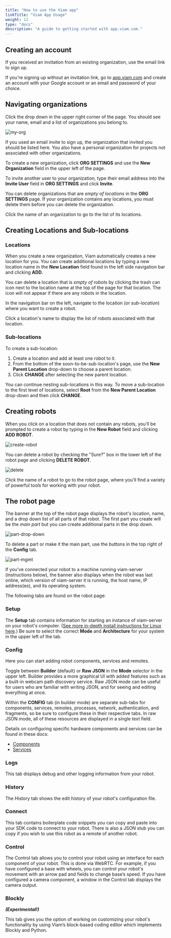 ```yaml
--- 
title: "How to use the Viam app"
linkTitle: "Viam App Usage"
weight: 12
type: "docs"
description: "A guide to getting started with app.viam.com."
---
```

## Creating an account
If you received an invitation from an existing organization, use the email link to sign up.

If you're signing up without an invitation link, go to [app.viam.com](https://app.viam.com) and create an account with your Google account or an email and password of your choice.

## Navigating organizations
Click the drop down in the upper right corner of the page.
You should see your name, email and a list of organizations you belong to.

![my-org](../img/app-usage/my-org.png)

If you used an email invite to sign up, the organization that invited you should be listed here.
You also have a personal organization for projects not associated with other organizations.

To create a new organization, click **ORG SETTINGS** and use the **New Organization** field in the upper left of the page.

To invite another user to your organization, type their email address into the **Invite User** field in **ORG SETTINGS** and click **Invite**.

You can delete organizations that are *empty of locations* in the **ORG SETTINGS** page.
If your organization contains any locations, you must delete them before you can delete the organization.

Click the name of an organization to go to the list of its locations.

## Creating Locations and Sub-locations
### Locations
When you create a new organization, Viam automatically creates a new location for you.
You can create additional locations by typing a new location name in the **New Location** field found in the left side navigation bar and clicking **ADD**.

You can delete a location that is *empty of robots* by clicking the trash can icon next to the location name at the top of the page for that location.
The icon will not appear if there are any robots in the location.

In the navigation bar on the left, navigate to the location (or *sub-location*) where you want to create a robot.

Click a location's name to display the list of robots associated with that location.

### Sub-locations
To create a sub-location:

1. Create a location and add at least one robot to it. 
2. From the bottom of the soon-to-be-sub-location's page, use the **New Parent Location** drop-down to choose a parent location.
3. Click **CHANGE** after selecting the new parent location.

You can continue nesting sub-locations in this way.
To move a sub-location to the first level of locations, select **Root** from the **New Parent Location** drop-down and then click **CHANGE**.

## Creating robots
When you click on a location that does not contain any robots, you'll be prompted to create a robot by typing in the **New Robot** field and clicking **ADD ROBOT**.

![create-robot](../img/app-usage/create-robot.png)

You can delete a robot by checking the "Sure?" box in the lower left of the robot page and clicking **DELETE ROBOT**.

![delete](../img/app-usage/delete.png)

Click the name of a robot to go to the robot page, where you'll find a variety of powerful tools for working with your robot.

## The robot page
The banner at the top of the robot page displays the robot's location, name, and a drop down list of all parts of that robot.
The first part you create will be the _main part_ but you can create additional parts in the drop down.

![part-drop-down](../img/app-usage/part-drop-down.png)

To delete a part or make it the main part, use the buttons in the top right of the **Config** tab.

![part-mgmt](../img/app-usage/part-mgmt.png)

If you've connected your robot to a machine running viam-server (instructions below), the banner also displays when the robot was last online, which version of viam-server it is running, the host name, IP address(es), and its operating system.

The following tabs are found on the robot page:

### Setup
The **Setup** tab contains information for starting an instance of viam-server on your robot's computer. ([See more in-depth install instructions for Linux here](/getting-started/linux-install/).) Be sure to select the correct **Mode** and **Architecture** for your system in the upper left of the tab.

### Config
Here you can start adding robot components, services and remotes.

Toggle between **Builder** (default) or **Raw JSON** in the **Mode** selector in the upper left.
Builder provides a more graphical UI with added features such as a built-in webcam path discovery service.
Raw JSON mode can be useful for users who are familiar with writing JSON, and for seeing and editing everything at once.

Within the **CONFIG** tab (in builder mode) are separate sub-tabs for components, services, remotes, processes, network, authentication, and fragments, so be sure to configure these in their respective tabs.
In raw JSON mode, all of these resources are displayed in a single text field.

Details on configuring specific hardware components and services can be found in these docs:
- [Components](/components/)
- [Services](/services/)

### Logs
This tab displays debug and other logging information from your robot.

### History
The History tab shows the edit history of your robot's configuration file.

### Connect
This tab contains boilerplate code snippets you can copy and paste into your SDK code to connect to your robot.
There is also a JSON stub you can copy if you wish to use this robot as a remote of another robot.

### Control
The Control tab allows you to control your robot using an interface for each component of your robot.
This is done via WebRTC.
For example, if you have configured a base with wheels, you can control your robot's movement with an arrow pad and fields to change base’s speed.
If you have configured a camera component, a window in the Control tab displays the camera output.

### Blockly
_**(Experimental!)**_

This tab gives you the option of working on customizing your robot's functionality by using Viam’s block-based coding editor which implements Blockly and Python.